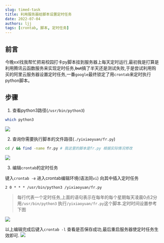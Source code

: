 ```yaml
---
slug: timed-task
title: 利用服务器给脚本设置定时任务
date: 2022-07-04
authors: ljj
tags: [crontab, 脚本, 定时任务]
---
```

<!-- truncate -->

## 前言

今晚xxl找我帮忙把易校园打卡py脚本挂到服务器上每天定时运行,最初我是打算是利用腾讯云函数服务来实现定时任务,~~but~~搞了半天还是测试失败,于是尝试利用购买的阿里云服务器设置定时任务,一番`google`最终锁定了用`crontab`来定时执行python脚本。

## 步骤

1. 查看python3路径(`/usr/bin/python3`)

```bash
which python3
```
![](https://hexoljj.oss-cn-shenzhen.aliyuncs.com/img/202207042024906.png)


2. 查询你需要执行脚本的文件路径(`./yixiaoyuan/fr.py`)

```bash
cd / && find -name fr.py # 我这里的脚本是fr.py 根据实际情况修改
```
![](https://hexoljj.oss-cn-shenzhen.aliyuncs.com/img/202207042033805.png)

3. 编辑`crontab`的定时任务
   
键入`crontab -e` 进入crontab编辑环境(语法同`vi`)
向其中插入定时任务
```text
2 0 * * * /usr/bin/python3 /yixiaoyuan/fr.py
```
> 每行代表一个定时任务,上面的语句表示在每年的每个星期每天凌晨0点2分用`/usr/bin/python3` 执行`/yixiaoyuan/fr.py`这个脚本.定时时间设置参考下图

![](https://hexoljj.oss-cn-shenzhen.aliyuncs.com/img/202207042045614.png)

以上编辑完成后键入`crontab -l` 查看是否保存成功,最后重启服务器使定时任务生效即可.
![](https://hexoljj.oss-cn-shenzhen.aliyuncs.com/img/202207042049464.png)

